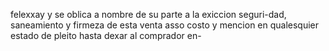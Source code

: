 felexxay y se oblica a nombre de su parte a la exiccion seguri-dad, saneamiento y firmeza de esta venta asso costo y mencion en qualesquier estado de pleito hasta dexar al comprador en-